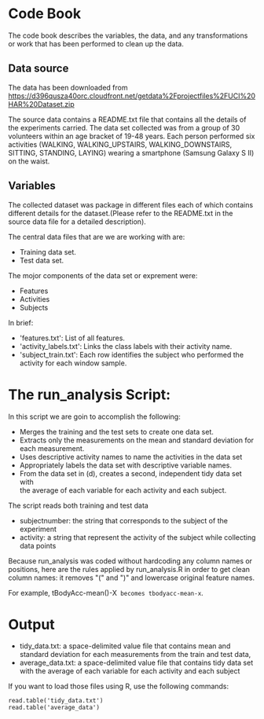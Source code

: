 # Code Book
The code book describes the variables, the data, and any transformations or work that has been
performed to clean up the data.

## Data source

The data has been downloaded from https://d396qusza40orc.cloudfront.net/getdata%2Fprojectfiles%2FUCI%20HAR%20Dataset.zip

The source data contains a README.txt file that contains all the details of the experiments carried. The data set collected was from a group of 30 volunteers within an age bracket of 19-48 years. Each person performed six activities (WALKING, WALKING_UPSTAIRS, WALKING_DOWNSTAIRS, SITTING, STANDING, LAYING) wearing a smartphone (Samsung Galaxy S II) on the waist.

## Variables

The collected dataset was package in different files each of which contains different details for the dataset.(Please refer to the README.txt in the source data file for a detailed description).

The central data files that are we are working with are:
* Training data set.
* Test data set.

The mojor components of the data set or exprement were:
* Features
* Activities
* Subjects

In brief:
* 'features.txt': List of all features.
* 'activity_labels.txt': Links the class labels with their activity name. 
* 'subject_train.txt': Each row identifies the subject who performed the activity for each window sample.

# The run_analysis Script:

In this script we are goin to accomplish the following:
* Merges the training and the test sets to create one data set.                           
* Extracts only the measurements on the mean and standard deviation for each measurement. 
* Uses descriptive activity names to name the activities in the data set                  
* Appropriately labels the data set with descriptive variable names.                      
* From the data set in (d), creates a second, independent tidy data set with              
   the average of each variable for each activity and each subject.         

The script reads both training and test data
* subjectnumber: the string that corresponds to the subject of the experiment
* activity: a string that represent the activity of the subject while collecting data points

Because run_analysis was coded without hardcoding any column names or positions, here are the rules applied by run_analysis.R in order to get clean column names: it removes "(" and ")" and lowercase original feature names.

For example, tBodyAcc-mean()-X` becomes tbodyacc-mean-x`.

# Output

* tidy_data.txt: a space-delimited value file that contains mean and standard deviation for each measurements from the train and test data,
* average_data.txt: a space-delimited value file that contains tidy data set with the average of each variable for each activity and each subject

If you want to load those files using R, use the following commands:

```
read.table('tidy_data.txt')
read.table('average_data')
```
